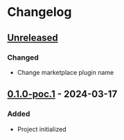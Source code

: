 <!-- Keep a Changelog guide -> https://keepachangelog.com -->

# Changelog


## [Unreleased]

### Changed

* Change marketplace plugin name


## [0.1.0-poc.1] - 2024-03-17

### Added

* Project initialized


  [Unreleased]: https://github.com/InSyncWithFoo/pyright-for-pycharm/compare/v0.1.0-poc.1..HEAD
  [0.1.0-poc.1]: https://github.com/InSyncWithFoo/pyright-langserver-for-pycharm/commits
